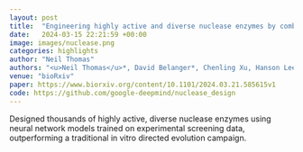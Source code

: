 ```yaml
---
layout: post
title:  "Engineering highly active and diverse nuclease enzymes by combining machine learning and ultra-high-throughput screening"
date:   2024-03-15 22:21:59 +00:00
image: images/nuclease.png
categories: highlights
author: "Neil Thomas"
authors: "<u>Neil Thomas</u>*, David Belanger*, Chenling Xu, Hanson Lee, Kathleen Hirano, Kosuke Iwai, Vanja Polic, Kendra Nyberg, Kevin Hoff, Lucas Frenz, Charlie Emrich, Jun W Kim, Mariya Chavarha, Abi Ramanan, Jeremy Agresti, Lucy J Colwell"
venue: "bioRxiv"
paper: https://www.biorxiv.org/content/10.1101/2024.03.21.585615v1
code: https://github.com/google-deepmind/nuclease_design
---
```

Designed thousands of highly active, diverse nuclease enzymes using neural network models trained on experimental screening data, outperforming a traditional in vitro directed evolution campaign.
